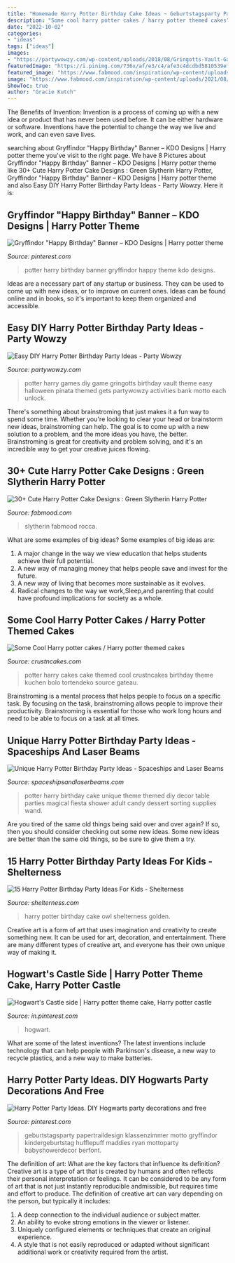 ```yaml
---
title: "Homemade Harry Potter Birthday Cake Ideas ~ Geburtstagsparty Papertraildesign Klassenzimmer Motto Gryffindor Kindergeburtstag Hufflepuff Maddies Ryan Mottoparty Babyshowerdecor Berfont"
description: "Some cool harry potter cakes / harry potter themed cakes"
date: "2022-10-02"
categories:
- "ideas"
tags: ["ideas"]
images:
- "https://partywowzy.com/wp-content/uploads/2018/08/Gringotts-Vault-Game.jpg"
featuredImage: "https://i.pinimg.com/736x/af/e3/c4/afe3c4dcdbd5810539ef493dba183918.jpg"
featured_image: "https://www.fabmood.com/inspiration/wp-content/uploads/2021/08/harry-potter-cake-14.jpg"
image: "https://www.fabmood.com/inspiration/wp-content/uploads/2021/08/harry-potter-cake-14.jpg"
ShowToc: true
author: "Gracie Kutch"
---
```



The Benefits of Invention:
Invention is a process of coming up with a new idea or product that has never been used before. It can be either hardware or software. Inventions have the potential to change the way we live and work, and can even save lives.

	

		
searching about Gryffindor &quot;Happy Birthday&quot; Banner – KDO Designs | Harry potter theme you've visit to the right page. We have 8 Pictures about Gryffindor &quot;Happy Birthday&quot; Banner – KDO Designs | Harry potter theme like 30+ Cute Harry Potter Cake Designs : Green Slytherin Harry Potter, Gryffindor &quot;Happy Birthday&quot; Banner – KDO Designs | Harry potter theme and also Easy DIY Harry Potter Birthday Party Ideas - Party Wowzy. Here it is:
		
    
## Gryffindor &quot;Happy Birthday&quot; Banner – KDO Designs | Harry Potter Theme

<img loading=lazy src="https://i.pinimg.com/736x/b6/3b/50/b63b50531188cabe39d6a771452f7e68.jpg" onerror="this.onerror=null;this.src='https://tse4.mm.bing.net/th?id=OIP.XkNPCda576Cdb5b-uwh_XwHaJ3&amp;pid=15.1';" alt="Gryffindor &quot;Happy Birthday&quot; Banner – KDO Designs | Harry potter theme">

_Source: pinterest.com_

>potter harry birthday banner gryffindor happy theme kdo designs. 

	

Ideas are a necessary part of any startup or business. They can be used to come up with new ideas, or to improve on current ones. Ideas can be found online and in books, so it's important to keep them organized and accessible.

    
## Easy DIY Harry Potter Birthday Party Ideas - Party Wowzy

<img loading=lazy src="https://partywowzy.com/wp-content/uploads/2018/08/Gringotts-Vault-Game.jpg" onerror="this.onerror=null;this.src='https://tse3.mm.bing.net/th?id=OIP.-G_XEU-lhbwgdh-sO7q9qgHaJ4&amp;pid=15.1';" alt="Easy DIY Harry Potter Birthday Party Ideas - Party Wowzy">

_Source: partywowzy.com_

>potter harry games diy game gringotts birthday vault theme easy halloween pinata themed gets partywowzy activities bank motto each unlock. 

	

There's something about brainstroming that just makes it a fun way to spend some time. Whether you're looking to clear your head or brainstorm new ideas, brainstroming can help. The goal is to come up with a new solution to a problem, and the more ideas you have, the better. Brainstroming is great for creativity and problem solving, and it's an incredible way to get your creative juices flowing.

    
## 30+ Cute Harry Potter Cake Designs : Green Slytherin Harry Potter

<img loading=lazy src="https://www.fabmood.com/inspiration/wp-content/uploads/2021/08/harry-potter-cake-14.jpg" onerror="this.onerror=null;this.src='https://tse1.mm.bing.net/th?id=OIP.7jrwYvOug26-rhXwpibpJQHaLs&amp;pid=15.1';" alt="30+ Cute Harry Potter Cake Designs : Green Slytherin Harry Potter">

_Source: fabmood.com_

>slytherin fabmood rocca. 

	

What are some examples of big ideas?
Some examples of big ideas are: 
1. A major change in the way we view education that helps students achieve their full potential. 
2. A new way of managing money that helps people save and invest for the future. 
3. A new way of living that becomes more sustainable as it evolves. 
4. Radical changes to the way we work,Sleep,and parenting that could have profound implications for society as a whole.

    
## Some Cool Harry Potter Cakes / Harry Potter Themed Cakes

<img loading=lazy src="http://www.crustncakes.com/blog/wp-content/uploads/2015/06/1327a501bf9d90815765233762e218f3.jpg" onerror="this.onerror=null;this.src='https://tse3.mm.bing.net/th?id=OIP.B7TlOsjB2EYaEdDQUfADEwHaNG&amp;pid=15.1';" alt="Some Cool Harry potter cakes / Harry potter themed cakes">

_Source: crustncakes.com_

>potter harry cakes cake themed cool crustncakes birthday theme kuchen bolo tortendeko source gateau. 

	

Brainstroming is a mental process that helps people to focus on a specific task. By focusing on the task, brainstroming allows people to improve their productivity. Brainstroming is essential for those who work long hours and need to be able to focus on a task at all times.

    
## Unique Harry Potter Birthday Party Ideas - Spaceships And Laser Beams

<img loading=lazy src="https://spaceshipsandlaserbeams.com/wp-content/uploads/2015/09/unique-harry-potter-birthday-party-ideas.jpg" onerror="this.onerror=null;this.src='https://tse4.mm.bing.net/th?id=OIP.UPIsSiYbKBxmbQihUKJMWAHaLH&amp;pid=15.1';" alt="Unique Harry Potter Birthday Party Ideas - Spaceships and Laser Beams">

_Source: spaceshipsandlaserbeams.com_

>potter harry birthday cake unique theme themed diy decor table parties magical fiesta shower adult candy dessert sorting supplies wand. 

	

Are you tired of the same old things being said over and over again? If so, then you should consider checking out some new ideas. Some new ideas are better than the same old things, so be sure to give them a try.

    
## 15 Harry Potter Birthday Party Ideas For Kids - Shelterness

<img loading=lazy src="https://i.shelterness.com/2018/01/11-a-cute-Harry-Potter-birthday-cake-with-books-and-a-faux-owl-looks-wow.jpg" onerror="this.onerror=null;this.src='https://tse3.mm.bing.net/th?id=OIP.Twz0B6g5v2NlQaXn3c64cAHaIj&amp;pid=15.1';" alt="15 Harry Potter Birthday Party Ideas For Kids - Shelterness">

_Source: shelterness.com_

>harry potter birthday cake owl shelterness golden. 

	

Creative art is a form of art that uses imagination and creativity to create something new. It can be used for art, decoration, and entertainment. There are many different types of creative art, and everyone has their own unique way of making it.

    
## Hogwart&#039;s Castle Side | Harry Potter Theme Cake, Harry Potter Castle

<img loading=lazy src="https://i.pinimg.com/736x/54/0d/4e/540d4e55e8f7c9780ab7050aff63b31a--art-pieces-castles.jpg" onerror="this.onerror=null;this.src='https://tse4.mm.bing.net/th?id=OIP.FTnuwWyeR-Y1AgRVTovIXwAAAA&amp;pid=15.1';" alt="Hogwart&#039;s Castle side | Harry potter theme cake, Harry potter castle">

_Source: in.pinterest.com_

>hogwart. 

	

What are some of the latest inventions?
The latest inventions include technology that can help people with Parkinson's disease, a new way to recycle plastics, and a new way to make batteries.

    
## Harry Potter Party Ideas. DIY Hogwarts Party Decorations And Free

<img loading=lazy src="https://i.pinimg.com/736x/af/e3/c4/afe3c4dcdbd5810539ef493dba183918.jpg" onerror="this.onerror=null;this.src='https://tse1.mm.bing.net/th?id=OIP.2kTXuZJNvunN8TBzOH3j6gHaMW&amp;pid=15.1';" alt="Harry Potter Party Ideas. DIY Hogwarts party decorations and free">

_Source: pinterest.com_

>geburtstagsparty papertraildesign klassenzimmer motto gryffindor kindergeburtstag hufflepuff maddies ryan mottoparty babyshowerdecor berfont. 

	

The definition of art: What are the key factors that influence its definition?
Creative art is a type of art that is created by humans and often reflects their personal interpretation or feelings. It can be considered to be any form of art that is not just instantly reproducible andmissible, but requires time and effort to produce. The definition of creative art can vary depending on the person, but typically it includes:
1. A deep connection to the individual audience or subject matter.
2. An ability to evoke strong emotions in the viewer or listener.
3. Uniquely configured elements or techniques that create an original experience.
4. A style that is not easily reproduced or adapted without significant additional work or creativity required from the artist.


